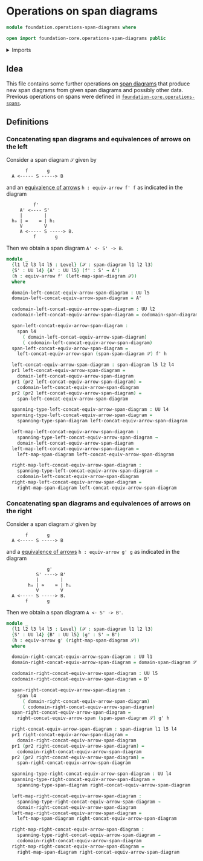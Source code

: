 # Operations on span diagrams

```agda
module foundation.operations-span-diagrams where

open import foundation-core.operations-span-diagrams public
```

<details><summary>Imports</summary>

```agda
open import foundation.dependent-pair-types
open import foundation.equivalences-arrows
open import foundation.operations-spans
open import foundation.span-diagrams
open import foundation.spans
open import foundation.universe-levels
```

</details>

## Idea

This file contains some further operations on
[span diagrams](foundation.span-diagrams.md) that produce new span diagrams from
given span diagrams and possibly other data. Previous operations on spans were
defined in
[`foundation-core.operations-spans`](foundation-core.operations-spans.md).

## Definitions

### Concatenating span diagrams and equivalences of arrows on the left

Consider a span diagram `𝒮` given by

```text
       f       g
  A <----- S -----> B
```

and an [equivalence of arrows](foundation.equivalences-arrows.md)
`h : equiv-arrow f' f` as indicated in the diagram

```text
          f'
     A' <---- S'
     |        |
  h₀ | ≃    ≃ | h₁
     V        V
     A <----- S -----> B.
          f       g
```

Then we obtain a span diagram `A' <- S' -> B`.

```agda
module _
  {l1 l2 l3 l4 l5 : Level} (𝒮 : span-diagram l1 l2 l3)
  {S' : UU l4} {A' : UU l5} (f' : S' → A')
  (h : equiv-arrow f' (left-map-span-diagram 𝒮))
  where

  domain-left-concat-equiv-arrow-span-diagram : UU l5
  domain-left-concat-equiv-arrow-span-diagram = A'

  codomain-left-concat-equiv-arrow-span-diagram : UU l2
  codomain-left-concat-equiv-arrow-span-diagram = codomain-span-diagram 𝒮

  span-left-concat-equiv-arrow-span-diagram :
    span l4
      ( domain-left-concat-equiv-arrow-span-diagram)
      ( codomain-left-concat-equiv-arrow-span-diagram)
  span-left-concat-equiv-arrow-span-diagram =
    left-concat-equiv-arrow-span (span-span-diagram 𝒮) f' h

  left-concat-equiv-arrow-span-diagram : span-diagram l5 l2 l4
  pr1 left-concat-equiv-arrow-span-diagram =
    domain-left-concat-equiv-arrow-span-diagram
  pr1 (pr2 left-concat-equiv-arrow-span-diagram) =
    codomain-left-concat-equiv-arrow-span-diagram
  pr2 (pr2 left-concat-equiv-arrow-span-diagram) =
    span-left-concat-equiv-arrow-span-diagram

  spanning-type-left-concat-equiv-arrow-span-diagram : UU l4
  spanning-type-left-concat-equiv-arrow-span-diagram =
    spanning-type-span-diagram left-concat-equiv-arrow-span-diagram

  left-map-left-concat-equiv-arrow-span-diagram :
    spanning-type-left-concat-equiv-arrow-span-diagram →
    domain-left-concat-equiv-arrow-span-diagram
  left-map-left-concat-equiv-arrow-span-diagram =
    left-map-span-diagram left-concat-equiv-arrow-span-diagram

  right-map-left-concat-equiv-arrow-span-diagram :
    spanning-type-left-concat-equiv-arrow-span-diagram →
    codomain-left-concat-equiv-arrow-span-diagram
  right-map-left-concat-equiv-arrow-span-diagram =
    right-map-span-diagram left-concat-equiv-arrow-span-diagram
```

### Concatenating span diagrams and equivalences of arrows on the right

Consider a span diagram `𝒮` given by

```text
       f       g
  A <----- S -----> B
```

and a [equivalence of arrows](foundation.equivalences-arrows.md)
`h : equiv-arrow g' g` as indicated in the diagram

```text
               g'
           S' ----> B'
           |        |
        h₀ | ≃    ≃ | h₁
           V        V
  A <----- S -----> B.
       f       g
```

Then we obtain a span diagram `A <- S' -> B'`.

```agda
module _
  {l1 l2 l3 l4 l5 : Level} (𝒮 : span-diagram l1 l2 l3)
  {S' : UU l4} {B' : UU l5} (g' : S' → B')
  (h : equiv-arrow g' (right-map-span-diagram 𝒮))
  where

  domain-right-concat-equiv-arrow-span-diagram : UU l1
  domain-right-concat-equiv-arrow-span-diagram = domain-span-diagram 𝒮

  codomain-right-concat-equiv-arrow-span-diagram : UU l5
  codomain-right-concat-equiv-arrow-span-diagram = B'

  span-right-concat-equiv-arrow-span-diagram :
    span l4
      ( domain-right-concat-equiv-arrow-span-diagram)
      ( codomain-right-concat-equiv-arrow-span-diagram)
  span-right-concat-equiv-arrow-span-diagram =
    right-concat-equiv-arrow-span (span-span-diagram 𝒮) g' h

  right-concat-equiv-arrow-span-diagram : span-diagram l1 l5 l4
  pr1 right-concat-equiv-arrow-span-diagram =
    domain-right-concat-equiv-arrow-span-diagram
  pr1 (pr2 right-concat-equiv-arrow-span-diagram) =
    codomain-right-concat-equiv-arrow-span-diagram
  pr2 (pr2 right-concat-equiv-arrow-span-diagram) =
    span-right-concat-equiv-arrow-span-diagram

  spanning-type-right-concat-equiv-arrow-span-diagram : UU l4
  spanning-type-right-concat-equiv-arrow-span-diagram =
    spanning-type-span-diagram right-concat-equiv-arrow-span-diagram

  left-map-right-concat-equiv-arrow-span-diagram :
    spanning-type-right-concat-equiv-arrow-span-diagram →
    domain-right-concat-equiv-arrow-span-diagram
  left-map-right-concat-equiv-arrow-span-diagram =
    left-map-span-diagram right-concat-equiv-arrow-span-diagram

  right-map-right-concat-equiv-arrow-span-diagram :
    spanning-type-right-concat-equiv-arrow-span-diagram →
    codomain-right-concat-equiv-arrow-span-diagram
  right-map-right-concat-equiv-arrow-span-diagram =
    right-map-span-diagram right-concat-equiv-arrow-span-diagram
```
